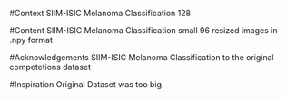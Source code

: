 #Context
SIIM-ISIC Melanoma Classification 128

#Content
SIIM-ISIC Melanoma Classification small 96 resized images in .npy format

#Acknowledgements
SIIM-ISIC Melanoma Classification to the original competetions dataset

#Inspiration
Original Dataset was too big.
